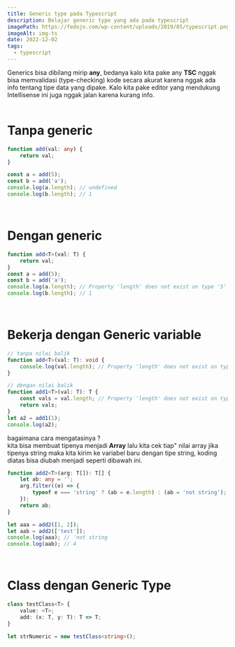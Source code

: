 ```yaml
---
title: Generic type pada Typescript
description: Belajar generic type yang ada pada typescript
imagePath: https://fedojo.com/wp-content/uploads/2019/05/typescript.png
imageAlt: img-ts
date: 2022-12-02
tags:
  - typescript
---
```


Generics bisa dibilang mirip **any**, bedanya kalo kita pake any **TSC** nggak bisa memvalidasi
(type-checking) kode secara akurat karena nggak ada info tentang tipe data yang dipake.
Kalo kita pake editor yang mendukung Intellisense ini juga nggak jalan karena kurang info.
<br><br>

# Tanpa generic

```ts
function add(val: any) {
	return val;
}

const a = add(5);
const b = add('a');
console.log(a.length); // undefined
console.log(b.length); // 1
```

<br>

# Dengan generic

```ts
function add<T>(val: T) {
	return val;
}
const a = add(5);
const b = add('a');
console.log(a.length); // Property 'length' does not exist on type '5'
console.log(b.length); // 1
```

<br>

# Bekerja dengan Generic variable

```ts
// tanpa nilai balik
function add<T>(val: T): void {
	console.log(val.length); // Property 'length' does not exist on type 'T'.
}

// dengan nilai balik
function add1<T>(val: T): T {
	const vals = val.length; // Property 'length' does not exist on type 'T'.
	return vals;
}
let a2 = add1(1);
console.log(a2);
```

bagaimana cara mengatasinya ? <br>
kita bisa membuat tipenya menjadi **Array** lalu kita cek tiap" nilai array jika tipenya string maka kita kirim ke variabel baru dengan tipe string, koding diatas bisa diubah menjadi seperti dibawah ini.

```ts
function add2<T>(arg: T[]): T[] {
	let ab: any = '';
	arg.filter((e) => {
		typeof e === 'string' ? (ab = e.length) : (ab = 'not string');
	});
	return ab;
}

let aaa = add2([1, 2]);
let aab = add2(['test']);
console.log(aaa); // 'not string
console.log(aab); // 4
```

<br>

# Class dengan Generic Type

```ts
class testClass<T> {
    value: <T>;
    add: (x: T, y: T): T => T;
}

let strNumeric = new testClass<string>();

```
